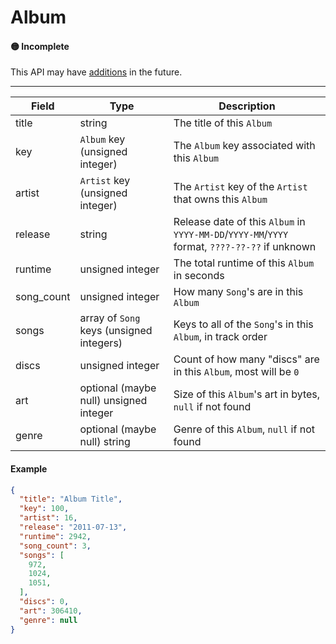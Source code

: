 # Album

#### 🟡 Incomplete
This API may have [additions](/api-stability/marker.md) in the future.

---

| Field      | Type                                      | Description |
|------------|-------------------------------------------|-------------|
| title      | string                                    | The title of this `Album`
| key        | `Album` key (unsigned integer)            | The `Album` key associated with this `Album`
| artist     | `Artist` key (unsigned integer)           | The `Artist` key of the `Artist` that owns this `Album`
| release    | string                                    | Release date of this `Album` in `YYYY-MM-DD`/`YYYY-MM`/`YYYY` format, `????-??-??` if unknown
| runtime    | unsigned integer                          | The total runtime of this `Album` in seconds
| song_count | unsigned integer                          | How many `Song`'s are in this `Album`
| songs      | array of `Song` keys (unsigned integers)  | Keys to all of the `Song`'s in this `Album`, in track order
| discs      | unsigned integer                          | Count of how many "discs" are in this `Album`, most will be `0`
| art        | optional (maybe null) unsigned integer    | Size of this `Album`'s art in bytes, `null` if not found
| genre      | optional (maybe null) string              | Genre of this `Album`, `null` if not found

#### Example
```json
{
  "title": "Album Title",
  "key": 100,
  "artist": 16,
  "release": "2011-07-13",
  "runtime": 2942,
  "song_count": 3,
  "songs": [
    972,
    1024,
    1051,
  ],
  "discs": 0,
  "art": 306410,
  "genre": null
}
```
